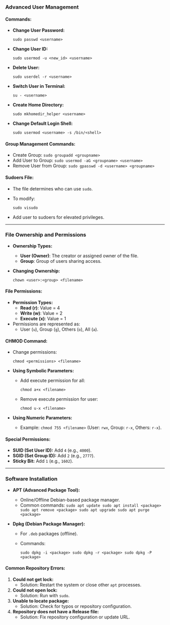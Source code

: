 

### **Advanced User Management**

#### **Commands:**

- **Change User Password:**

    
    `sudo passwd <username>`
    
- **Change User ID:**

    
    `sudo usermod -u <new_id> <username>`
    
- **Delete User:**
    

    
    `sudo userdel -r <username>`
    
- **Switch User in Terminal:**
    
    `su - <username>`
    
- **Create Home Directory:**

    
    `sudo mkhomedir_helper <username>`
    
- **Change Default Login Shell:**

    
    `sudo usermod <username> -s /bin/<shell>`
    

#### **Group Management Commands:**

- Create Group: `sudo groupadd <groupname>`
- Add User to Group: `sudo usermod -aG <groupname> <username>`
- Remove User from Group: `sudo gpasswd -d <username> <groupname>`

#### **Sudoers File:**

- The file determines who can use `sudo`.
- To modify:
    
    
    `sudo visudo`
    
- Add user to sudoers for elevated privileges.

---

### **File Ownership and Permissions**

- **Ownership Types:**
    
    - **User (Owner)**: The creator or assigned owner of the file.
    - **Group**: Group of users sharing access.
- **Changing Ownership:**

    
    `chown <user>:<group> <filename>`
    

#### **File Permissions:**

- **Permission Types:**
    - **Read (r)**: Value = 4
    - **Write (w)**: Value = 2
    - **Execute (x)**: Value = 1
- Permissions are represented as:
    - User (`u`), Group (`g`), Others (`o`), All (`a`).

#### **CHMOD Command:**

- Change permissions:
    
    `chmod <permissions> <filename>`
    
- **Using Symbolic Parameters:**
    - Add execute permission for all:
        
        `chmod a+x <filename>`
        
    - Remove execute permission for user:
        
        `chmod u-x <filename>`
        
- **Using Numeric Parameters:**
    - Example: `chmod 755 <filename>` (User: `rwx`, Group: `r-x`, Others: `r-x`).

#### **Special Permissions:**

- **SUID (Set User ID):** Add `4` (e.g., `4000`).
- **SGID (Set Group ID):** Add `2` (e.g., `2777`).
- **Sticky Bit:** Add `1` (e.g., `1602`).

---

### **Software Installation**

- **APT (Advanced Package Tool):**
    
    - Online/Offline Debian-based package manager.
    - Common commands:
        `sudo apt update sudo apt install <package> sudo apt remove <package> sudo apt upgrade sudo apt purge <package>`
        
- **Dpkg (Debian Package Manager):**
    
    - For `.deb` packages (offline).
    - Commands:
        
        `sudo dpkg -i <package> sudo dpkg -r <package> sudo dpkg -P <package>`
        

#### **Common Repository Errors:**

1. **Could not get lock:**
    - Solution: Restart the system or close other `apt` processes.
2. **Could not open lock:**
    - Solution: Run with `sudo`.
3. **Unable to locate package:**
    - Solution: Check for typos or repository configuration.
4. **Repository does not have a Release file:**
    - Solution: Fix repository configuration or update URL.